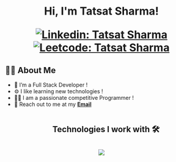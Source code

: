 <h1 align="center">Hi, I'm Tatsat Sharma!


[![Linkedin: Tatsat Sharma](https://img.shields.io/badge/-Tatsat-blue?style=flat-square&logo=Linkedin&logoColor=white&link=https://www.linkedin.com/in/tatsat-sharma-228679183/)](https://www.linkedin.com/in/tatsat-sharma-228679183/)
[![Leetcode: Tatsat Sharma](https://img.shields.io/badge/-Tatsat-black?style=flat-square&logo=Leetcode&logoColor=orange&link=https://https://leetcode.com/u/sharmatatsat23/)]([https://www.linkedin.com/in/tatsat-sharma-228679183/](https://leetcode.com/u/sharmatatsat23/))




## 👩‍💻 About Me

- 🚀 I’m a Full Stack Developer !
- ⚙️ I like learning new technologies !
- 👨‍💻 I am a passionate competitive Programmer !   
- 📩 Reach out to me at my **<a href="mailto:sharmatatsat23@gmail.com">Email</a>** 

<div id="user-content-toc">
  <ul align="center">
    <h2 style="display: inline-block">Technologies I work with 🛠</h2>
  </ul>
</div>
<p align="center">
  <a href="https://skillicons.dev">
    <img src="https://skillicons.dev/icons?i=git,css,express,react,nodejs,github,cpp,html,js,linux,md,materialui,mongodb,mysql,nextjs,postman,py,tailwind,ts,vscode&perline=14" />
  </a>
</p>


